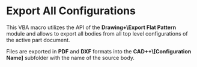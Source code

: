 # Export All Configurations

This VBA macro utilizes the API of the **Drawing+\Export Flat Pattern** module and allows to export all bodies from all top level configurations of the active part document.

Files are exported in **PDF** and **DXF** formats into the **CAD++\\\[Configuration Name]** subfolder with the name of the source body.